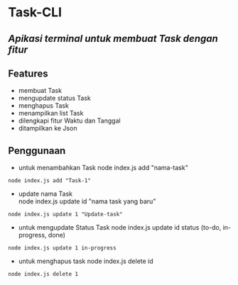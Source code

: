 # Task-CLI
## _Apikasi terminal untuk membuat Task dengan fitur_
## Features
- membuat Task 
- mengupdate status Task
- menghapus Task
- menampilkan list Task
- dilengkapi fitur Waktu dan Tanggal
- ditampilkan ke Json


## Penggunaan
- untuk menambahkan Task 
node index.js add "nama-task" 
```
node index.js add "Task-1"
```

- update nama Task    
node index.js update id "nama task yang baru"

```
node index.js update 1 "Update-task"
```

- untuk mengupdate Status Task 
node index.js update id status (to-do, in-progress, done)

```
node index.js update 1 in-progress
```

- untuk menghapus task 
node index.js delete id


```
node index.js delete 1 
```


